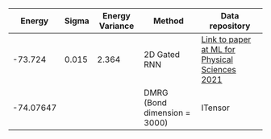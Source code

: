 |       Energy          |  Sigma          | Energy Variance  |  Method                                                          | Data repository                  |
| ----------------------| ----------------| -----------------|------------------------------------------------------------------|----------------------------------|
|       -73.724         |   0.015         |  2.364           |  2D Gated RNN                                                    | [Link to paper at ML for Physical Sciences 2021](https://ml4physicalsciences.github.io/2021/files/NeurIPS_ML4PS_2021_92.pdf) |
|      -74.07647        |                 |                  |  DMRG (Bond dimension  = 3000)                                   | ITensor |

